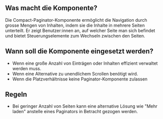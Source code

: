 
## Was macht die Komponente?
Die Compact-Paginator-Komponente ermöglicht die Navigation durch grosse Mengen von Inhalten, indem sie die Inhalte in mehrere Seiten unterteilt. Er zeigt Benutzer:innen an, auf welcher Seite man sich befindet und bietet Steuerungselemente zum Wechseln zwischen den Seiten.

## Wann soll die Komponente eingesetzt werden?
* Wenn eine große Anzahl von Einträgen oder Inhalten effizient verwaltet werden muss.
* Wenn eine Alternative zu unendlichem Scrollen benötigt wird.
* Wenn die Platzverhältnisse keine Paginator-Komponente zulassen

## Regeln
* Bei geringer Anzahl von Seiten kann eine alternative Lösung wie "Mehr laden" anstelle eines Paginators in Betracht gezogen werden.
